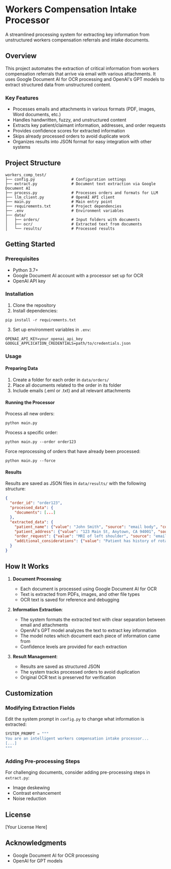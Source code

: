 # Workers Compensation Intake Processor

A streamlined processing system for extracting key information from unstructured workers compensation referrals and intake documents.

## Overview

This project automates the extraction of critical information from workers compensation referrals that arrive via email with various attachments. It uses Google Document AI for OCR processing and OpenAI's GPT models to extract structured data from unstructured content.

### Key Features

- Processes emails and attachments in various formats (PDF, images, Word documents, etc.)
- Handles handwritten, fuzzy, and unstructured content
- Extracts key patient/claimant information, addresses, and order requests
- Provides confidence scores for extracted information
- Skips already processed orders to avoid duplicate work
- Organizes results into JSON format for easy integration with other systems

## Project Structure

```
workers_comp_test/
├── config.py                # Configuration settings
├── extract.py               # Document text extraction via Google Document AI
├── process.py               # Processes orders and formats for LLM
├── llm_client.py            # OpenAI API client
├── main.py                  # Main entry point
├── requirements.txt         # Project dependencies
├── .env                     # Environment variables
├── data/
│   ├── orders/              # Input folders with documents
│   ├── ocr/                 # Extracted text from documents
│   └── results/             # Processed results
```

## Getting Started

### Prerequisites

- Python 3.7+
- Google Document AI account with a processor set up for OCR
- OpenAI API key

### Installation

1. Clone the repository
2. Install dependencies:
```
pip install -r requirements.txt
```
3. Set up environment variables in `.env`:
```
OPENAI_API_KEY=your_openai_api_key
GOOGLE_APPLICATION_CREDENTIALS=path/to/credentials.json
```

### Usage

#### Preparing Data

1. Create a folder for each order in `data/orders/`
2. Place all documents related to the order in its folder
3. Include emails (.eml or .txt) and all relevant attachments

#### Running the Processor

Process all new orders:
```
python main.py
```

Process a specific order:
```
python main.py --order order123
```

Force reprocessing of orders that have already been processed:
```
python main.py --force
```

#### Results

Results are saved as JSON files in `data/results/` with the following structure:
```json
{
  "order_id": "order123",
  "processed_data": {
    "documents": [...]
  },
  "extracted_data": {
    "patient_name": {"value": "John Smith", "source": "email body", "confidence": "high"},
    "patient_address": {"value": "123 Main St, Anytown, CA 94001", "source": "attachment 2", "confidence": "medium"},
    "order_request": {"value": "MRI of left shoulder", "source": "email body", "confidence": "high"},
    "additional_considerations": {"value": "Patient has history of rotator cuff injury", "source": "attachment 1", "confidence": "medium"}
  }
}
```

## How It Works

1. **Document Processing**:
   - Each document is processed using Google Document AI for OCR
   - Text is extracted from PDFs, images, and other file types
   - OCR text is saved for reference and debugging

2. **Information Extraction**:
   - The system formats the extracted text with clear separation between email and attachments
   - OpenAI's GPT model analyzes the text to extract key information
   - The model notes which document each piece of information came from
   - Confidence levels are provided for each extraction

3. **Result Management**:
   - Results are saved as structured JSON
   - The system tracks processed orders to avoid duplication
   - Original OCR text is preserved for verification

## Customization

### Modifying Extraction Fields

Edit the system prompt in `config.py` to change what information is extracted:

```python
SYSTEM_PROMPT = """
You are an intelligent workers compensation intake processor...
[...]
"""
```

### Adding Pre-processing Steps

For challenging documents, consider adding pre-processing steps in `extract.py`:
- Image deskewing
- Contrast enhancement
- Noise reduction

## License

[Your License Here]

## Acknowledgments

- Google Document AI for OCR processing
- OpenAI for GPT models